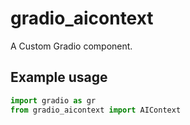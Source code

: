 
# gradio_aicontext
A Custom Gradio component.

## Example usage

```python
import gradio as gr
from gradio_aicontext import AIContext
```
